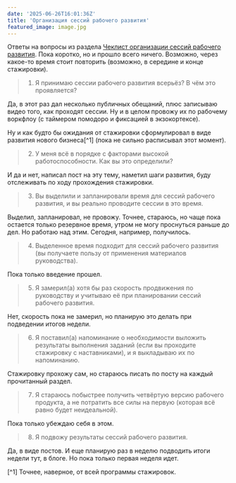 ```yaml
---
date: '2025-06-26T16:01:36Z'
title: 'Организация сессий рабочего развития'
featured_image: image.jpg
---
```



Ответы на вопросы из раздела [Чеклист организации сессий рабочего развития](https://docs.aisystant.com/ru/rational-work/checklist-for-organizing-work-development-sessions.html). Пока коротко, но и прошло всего ничего. Возможно, через какое-то время стоит повторить (возможно, в середине и конце стажировки).

> 1.  Я принимаю сессии рабочего развития всерьёз? В чём это проявляется?

Да, в этот раз дал несколько публичных обещаний, плюс записываю видео того, как проходят сессии. Ну и в целом провожу их по рабочему воркфлоу (с таймером помодоро и фиксацией в экзокортексе).

Ну и как будто бы ожидания от стажировки сформулировал в виде развития нового бизнеса[^1] (пока не сильно расписывал этот момент).

> 2.  У меня всё в порядке с факторами высокой работоспособности. Как вы это определили?

И да и нет, написал пост на эту тему, наметил шаги развития, буду отслеживать по ходу прохождения стажировки.

> 3.  Вы выделили и запланировали время для сессий рабочего развития, и вы реально проводите сессии в это время.

Выделил, запланировал, не провожу. Точнее, стараюсь, но чаще пока остается только резервное время, утром не могу проснуться раньше до дел. Но работаю над этим. Сегодня, например, получилось.

> 4.  Выделенное время подходит для сессий рабочего развития (вы получаете пользу от применения материалов руководства).

Пока только введение прошел.

> 5.  Я замерил(а) хотя бы раз скорость продвижения по руководству и учитываю её при планировании сессий рабочего развития.

Нет, скорость пока не замерил, но планирую это делать при подведении итогов недели.

> 6.  Я поставил(а) напоминание о необходимости выложить результаты выполнения заданий (если вы проходите стажировку с наставниками), и я выкладываю их по напоминанию.

Стажировку прохожу сам, но стараюсь писать по посту на каждый прочитанный раздел.

> 7.  Я стараюсь побыстрее получить четвёртую версию рабочего продукта, а не потратить все силы на первую (которая всё равно будет неидеальной).

Пока только убеждаю себя в этом.

> 8.  Я подвожу результаты сессий рабочего развития.

Да, в виде постов. И еще планирую раз в неделю подводить итоги недели тут, в блоге. Но пока только первая неделя идет.


[^1] Точнее, наверное, от всей программы стажировок.